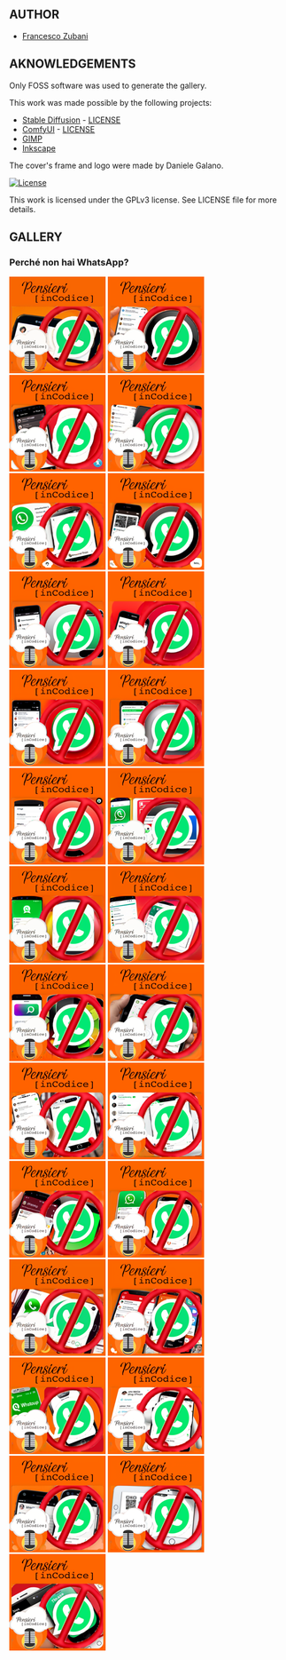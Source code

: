 ## AUTHOR

- [Francesco Zubani](https://www.linkedin.com/in/francesco-zubani-5957081a6/)

## AKNOWLEDGEMENTS

Only FOSS software was used to generate the gallery.

This work was made possible by the following projects:

- [Stable Diffusion](https://github.com/CompVis/stable-diffusion) - [LICENSE](https://github.com/CompVis/stable-diffusion/blob/main/LICENSE)
- [ComfyUI](https://github.com/comfyanonymous/ComfyUI) - [LICENSE](https://github.com/comfyanonymous/ComfyUI/blob/master/LICENSE)
- [GIMP](https://www.gimp.org/)
- [Inkscape](https://inkscape.org/)

The cover's frame and logo were made by Daniele Galano.

[![License](https://img.shields.io/badge/License-GPL%20v3-blue.svg)](http://www.gnu.org/licenses/gpl-3.0)

This work is licensed under the GPLv3 license.
See LICENSE file for more details.

## GALLERY

### Perché non hai WhatsApp?

<div class="gallery">
  <a href="PIC42_01.png"><img class="thumbnail" src="./thumbs/PIC42_01.png" alt="PIC42_01"></a>
  <a href="PIC42_02.png"><img class="thumbnail" src="./thumbs/PIC42_02.png" alt="PIC42_02"></a>
  <a href="PIC42_03.png"><img class="thumbnail" src="./thumbs/PIC42_03.png" alt="PIC42_03"></a>
  <a href="PIC42_04.png"><img class="thumbnail" src="./thumbs/PIC42_04.png" alt="PIC42_04"></a>
  <a href="PIC42_05.png"><img class="thumbnail" src="./thumbs/PIC42_05.png" alt="PIC42_05"></a>
  <a href="PIC42_06.png"><img class="thumbnail" src="./thumbs/PIC42_06.png" alt="PIC42_06"></a>
  <a href="PIC42_07.png"><img class="thumbnail" src="./thumbs/PIC42_07.png" alt="PIC42_07"></a>
  <a href="PIC42_08.png"><img class="thumbnail" src="./thumbs/PIC42_08.png" alt="PIC42_08"></a>
  <a href="PIC42_09.png"><img class="thumbnail" src="./thumbs/PIC42_09.png" alt="PIC42_09"></a>
  <a href="PIC42_10.png"><img class="thumbnail" src="./thumbs/PIC42_10.png" alt="PIC42_10"></a>
  <a href="PIC42_11.png"><img class="thumbnail" src="./thumbs/PIC42_11.png" alt="PIC42_11"></a>
  <a href="PIC42_12.png"><img class="thumbnail" src="./thumbs/PIC42_12.png" alt="PIC42_12"></a>
  <a href="PIC42_13.png"><img class="thumbnail" src="./thumbs/PIC42_13.png" alt="PIC42_13"></a>
  <a href="PIC42_14.png"><img class="thumbnail" src="./thumbs/PIC42_14.png" alt="PIC42_14"></a>
  <a href="PIC42_15.png"><img class="thumbnail" src="./thumbs/PIC42_15.png" alt="PIC42_15"></a>
  <a href="PIC42_16.png"><img class="thumbnail" src="./thumbs/PIC42_16.png" alt="PIC42_16"></a>
  <a href="PIC42_17.png"><img class="thumbnail" src="./thumbs/PIC42_17.png" alt="PIC42_17"></a>
  <a href="PIC42_18.png"><img class="thumbnail" src="./thumbs/PIC42_18.png" alt="PIC42_18"></a>
  <a href="PIC42_19.png"><img class="thumbnail" src="./thumbs/PIC42_19.png" alt="PIC42_19"></a>
  <a href="PIC42_20.png"><img class="thumbnail" src="./thumbs/PIC42_20.png" alt="PIC42_20"></a>
  <a href="PIC42_21.png"><img class="thumbnail" src="./thumbs/PIC42_21.png" alt="PIC42_21"></a>
  <a href="PIC42_22.png"><img class="thumbnail" src="./thumbs/PIC42_22.png" alt="PIC42_22"></a>
  <a href="PIC42_23.png"><img class="thumbnail" src="./thumbs/PIC42_23.png" alt="PIC42_23"></a>
  <a href="PIC42_24.png"><img class="thumbnail" src="./thumbs/PIC42_24.png" alt="PIC42_24"></a>
  <a href="PIC42_25.png"><img class="thumbnail" src="./thumbs/PIC42_25.png" alt="PIC42_25"></a>
  <a href="PIC42_26.png"><img class="thumbnail" src="./thumbs/PIC42_26.png" alt="PIC42_26"></a>
  <a href="PIC42_27.png"><img class="thumbnail" src="./thumbs/PIC42_27.png" alt="PIC42_27"></a>
</div>
</body>
</html>
